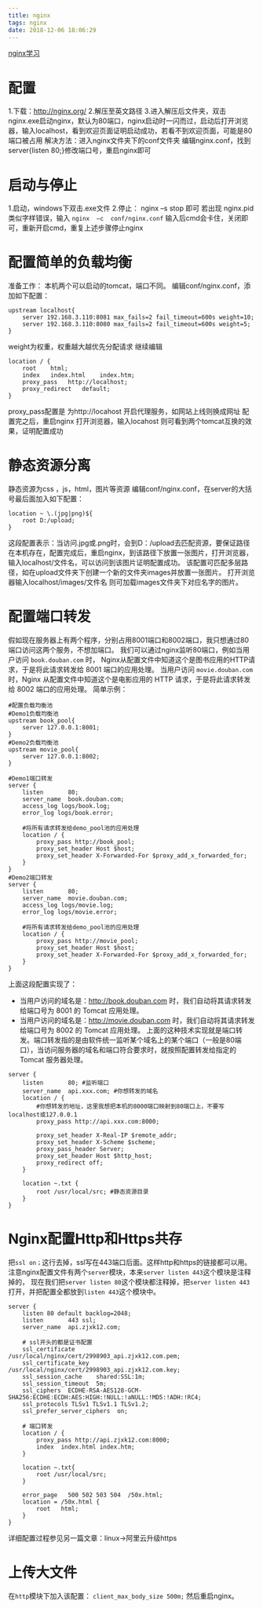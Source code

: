 ```yaml
---
title: nginx
tags: nginx
date: 2018-12-06 18:06:29
---
```


[nginx学习](https://www.cnblogs.com/knowledgesea/p/5175711.html)

# 配置
1.下载：http://nginx.org/
2.解压至英文路径
3.进入解压后文件夹，双击nginx.exe启动nginx，默认为80端口，nginx启动时一闪而过，启动后打开浏览器，输入localhost，看到欢迎页面证明启动成功，若看不到欢迎页面，可能是80端口被占用
解决方法：进入nginx文件夹下的conf文件夹
编辑nginx.conf，找到server{listen   80;}修改端口号，重启nginx即可

# 启动与停止
1.启动，windows下双击.exe文件
2.停止： nginx  –s  stop 即可
若出现  nginx.pid 类似字样错误，输入
`nginx  –c  conf/nginx.conf`
输入后cmd会卡住，关闭即可，重新开启cmd，重复上述步骤停止nginx

# 配置简单的负载均衡
准备工作：
本机两个可以启动的tomcat，端口不同。
编辑conf/nginx.conf，添加如下配置：
```
upstream localhost{
    server 192.168.3.110:8081 max_fails=2 fail_timeout=600s weight=10;
    server 192.168.3.110:8080 max_fails=2 fail_timeout=600s weight=5;
}
```
weight为权重，权重越大越优先分配请求
继续编辑
```
location / {
    root    html;
    index   index.html    index.htm;
    proxy_pass   http://localhost;
    proxy_redirect   default;
}
```
proxy_pass配置是 为http://locahost 开启代理服务，如网站上线则换成网址
配置完之后，重启nginx
打开浏览器，输入locahost 则可看到两个tomcat互换的效果，证明配置成功

# 静态资源分离
静态资源为css ，js，html，图片等资源
编辑conf/nginx.conf，在server的大括号最后面加入如下配置：
```
location ~ \.(jpg|png)${
    root D:/upload;
}
```
这段配置表示：当访问.jpg或.png时，会到D：/upload去匹配资源，要保证路径在本机存在，配置完成后，重启nginx，到该路径下放置一张图片，打开浏览器，输入localhost/文件名，可以访问到该图片证明配置成功。
该配置可匹配多层路径，如在upload文件夹下创建一个新的文件夹images并放置一张图片。
打开浏览器输入localhost/images/文件名  则可加载images文件夹下对应名字的图片。

# 配置端口转发
假如现在服务器上有两个程序，分别占用8001端口和8002端口，我只想通过80端口访问这两个服务，不想加端口。
我们可以通过nginx监听80端口，例如当用户访问 `book.douban.com` 时，
Nginx从配置文件中知道这个是图书应用的HTTP请求，于是将此请求转发给 8001 端口的应用处理。
当用户访问 `movie.douban.com` 时，Nginx 从配置文件中知道这个是电影应用的 HTTP 请求，于是将此请求转发给 8002 端口的应用处理。
简单示例：
```
#配置负载均衡池
#Demo1负载均衡池
upstream book_pool{
    server 127.0.0.1:8001;
}
#Demo2负载均衡池
upstream movie_pool{
    server 127.0.0.1:8002;
}

#Demo1端口转发
server {
    listen       80;
    server_name  book.douban.com;
    access_log logs/book.log;
    error_log logs/book.error;
    
    #将所有请求转发给demo_pool池的应用处理
    location / {
        proxy_pass http://book_pool;
        proxy_set_header Host $host;
        proxy_set_header X-Forwarded-For $proxy_add_x_forwarded_for;
    }
}
#Demo2端口转发
server {
    listen       80;
    server_name  movie.douban.com;
    access_log logs/movie.log;
    error_log logs/movie.error;
    
    #将所有请求转发给demo_pool池的应用处理
    location / {
        proxy_pass http://movie_pool;
        proxy_set_header Host $host;
        proxy_set_header X-Forwarded-For $proxy_add_x_forwarded_for;
    }
}
```
上面这段配置实现了：
- 当用户访问的域名是：http://book.douban.com 时，我们自动将其请求转发给端口号为 8001 的 Tomcat 应用处理。
- 当用户访问的域名是：http://movie.douban.com 时，我们自动将其请求转发给端口号为 8002 的 Tomcat 应用处理。
上面的这种技术实现就是端口转发。端口转发指的是由软件统一监听某个域名上的某个端口（一般是80端口），当访问服务器的域名和端口符合要求时，就按照配置转发给指定的 Tomcat 服务器处理。

```
server {
	listen       80; #监听端口
	server_name  api.xxx.com; #你想转发的域名
	location / {
	    #你想转发的地址，这里我想把本机的8000端口映射到80端口上，不要写localhost或127.0.0.1
		proxy_pass http://api.xxx.com:8000;
		
		proxy_set_header X-Real-IP $remote_addr;
		proxy_set_header X-Scheme $scheme;
		proxy_pass_header Server;
		proxy_set_header Host $http_host;
		proxy_redirect off;
	}

	location ~.txt {
		root /usr/local/src; #静态资源目录
	}
}
```

# Nginx配置Http和Https共存
把`ssl on；`这行去掉，ssl写在443端口后面。这样http和https的链接都可以用。
注意nginx配置文件有两个`server`模块，本来`server listen 443`这个模块是注释掉的，
现在我们把`server listen 80`这个模块都注释掉，把`server listen 443`打开，并把配置全都放到`listen 443`这个模块中。
```
server {
	listen 80 default backlog=2048;
	listen       443 ssl;
	server_name  api.zjxk12.com;

	# ssl开头的都是证书配置
	ssl_certificate      /usr/local/nginx/cert/2998903_api.zjxk12.com.pem;
	ssl_certificate_key  /usr/local/nginx/cert/2998903_api.zjxk12.com.key;
	ssl_session_cache    shared:SSL:1m;
	ssl_session_timeout  5m;
	ssl_ciphers  ECDHE-RSA-AES128-GCM-SHA256:ECDHE:ECDH:AES:HIGH:!NULL:!aNULL:!MD5:!ADH:!RC4;
	ssl_protocols TLSv1 TLSv1.1 TLSv1.2;
	ssl_prefer_server_ciphers  on;

	# 端口转发
	location / {
		proxy_pass http://api.zjxk12.com:8000;
		index  index.html index.htm;
	}

	location ~.txt{
		root /usr/local/src;
	}

	error_page   500 502 503 504  /50x.html;
	location = /50x.html {
		root   html;
	}
}
```
详细配置过程参见另一篇文章：linux->阿里云升级https

# 上传大文件
在`http`模块下加入该配置：
`client_max_body_size 500m;`
然后重启nginx。